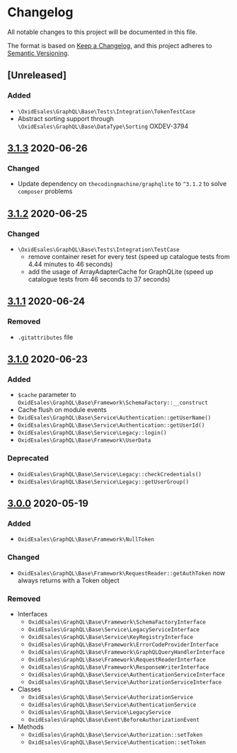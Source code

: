 # Changelog
All notable changes to this project will be documented in this file.

The format is based on [Keep a Changelog](https://keepachangelog.com/en/1.0.0/),
and this project adheres to [Semantic Versioning](https://semver.org/spec/v2.0.0.html).

## [Unreleased]

### Added

- `\OxidEsales\GraphQL\Base\Tests\Integration\TokenTestCase`
- Abstract sorting support through `\OxidEsales\GraphQL\Base\DataType\Sorting` OXDEV-3794

## [3.1.3] 2020-06-26

### Changed

- Update dependency on `thecodingmachine/graphqlite` to `^3.1.2` to solve `composer` problems

## [3.1.2] 2020-06-25

### Changed

- `\OxidEsales\GraphQL\Base\Tests\Integration\TestCase`
   - remove container reset for every test (speed up catalogue tests from 4.44 minutes to 46 seconds)
   - add the usage of ArrayAdapterCache for GraphQLite (speed up catalogue tests from 46 seconds to 37 seconds)

## [3.1.1] 2020-06-24

### Removed

- `.gitattributes` file

## [3.1.0] 2020-06-23

### Added

- `$cache` parameter to `OxidEsales\GraphQL\Base\Framework\SchemaFactory::__construct`
- Cache flush on module events
- `OxidEsales\GraphQL\Base\Service\Authentication::getUserName()`
- `OxidEsales\GraphQL\Base\Service\Authentication::getUserId()`
- `OxidEsales\GraphQL\Base\Service\Legacy::login()`
- `OxidEsales\GraphQL\Base\Framework\UserData`

### Deprecated

- `OxidEsales\GraphQL\Base\Service\Legacy::checkCredentials()`
- `OxidEsales\GraphQL\Base\Service\Legacy::getUserGroup()`

## [3.0.0] 2020-05-19

### Added

- `OxidEsales\GraphQL\Base\Framework\NullToken`

### Changed

- `OxidEsales\GraphQL\Base\Framework\RequestReader::getAuthToken` now always returns with a Token object

### Removed

- Interfaces
    - `OxidEsales\GraphQL\Base\Framework\SchemaFactoryInterface`
    - `OxidEsales\GraphQL\Base\Service\LegacyServiceInterface`
    - `OxidEsales\GraphQL\Base\Service\KeyRegistryInterface`
    - `OxidEsales\GraphQL\Base\Framework\ErrorCodeProviderInterface`
    - `OxidEsales\GraphQL\Base\Framework\GraphQLQueryHandlerInterface`
    - `OxidEsales\GraphQL\Base\Framework\RequestReaderInterface`
    - `OxidEsales\GraphQL\Base\Framework\ResponseWriterInterface`
    - `OxidEsales\GraphQL\Base\Service\AuthenticationServiceInterface`
    - `OxidEsales\GraphQL\Base\Service\AuthorizationServiceInterface`
- Classes
    - `OxidEsales\GraphQL\Base\Service\AuthorizationService`
    - `OxidEsales\GraphQL\Base\Service\AuthenticationService`
    - `OxidEsales\GraphQL\Base\Service\LegacyService`
    - `OxidEsales\GraphQL\Base\Event\BeforeAuthorizationEvent`
- Methods
    - `OxidEsales\GraphQL\Base\Service\Authorization::setToken`
    - `OxidEsales\GraphQL\Base\Service\Authentication::setToken`

[3.1.3]: https://github.com/OXID-eSales/graphql-base-module/compare/v3.1.2...v3.1.3
[3.1.2]: https://github.com/OXID-eSales/graphql-base-module/compare/v3.1.1...v3.1.2
[3.1.1]: https://github.com/OXID-eSales/graphql-base-module/compare/v3.1.0...v3.1.1
[3.1.0]: https://github.com/OXID-eSales/graphql-base-module/compare/v3.0.0...v3.1.0
[3.0.0]: https://github.com/OXID-eSales/graphql-base-module/compare/v2.5.0...v3.0.0
